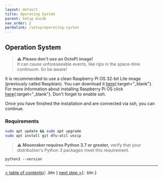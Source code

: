 ```yaml
---
layout: default
title: Operating System
parent: Setup Guide
nav_order: 2
permalink: /setup/operating-systen
---
```

## Operation System
> ⚠️ **Please don't use an OctoPi image!**  
It can cause unforeseeable events, like rips in the space-time continuum. So be aware!

It is recommended to use a clean Raspberry Pi OS 32-bit Lite image (previously called Raspbian). You can download it [here](https://downloads.raspberrypi.org/raspios_lite_armhf_latest){:target="_blank"}.  
For more information about installing Raspberry Pi OS click [here](https://www.raspberrypi.org/documentation/installation/installing-images/){:target="_blank"}. Don't forget to enable ssh.

Once you have finished the installation and are connected via ssh, you can continue.

### Requirements
```bash
sudo apt update && sudo apt upgrade
sudo apt install git dfu-util unzip
```

> ⚠️ **Moonraker requires Python 3.7 or greater,** verify that your distribution's Python 3 packages meet this requirement.

```
python3 --version
```

---
[< table of contents](index.md){: .btn }  [next step >](klipper.md){: .btn }
